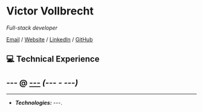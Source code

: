 # Victor Vollbrecht

_Full-stack developer_ <br>

[Email](mailto:victorvollbrecht@outlook.com) / [Website](https://www.victorvollbrecht.com/) / [LinkedIn](https://www.linkedin.com/in/victorvollbrecht/) / [GitHub](https://github.com/victorvsa/) 

## 💻 Technical Experience

**---** @ [---](---) _(--- - ---)_ <br>
---
  - ---
  - **_Technologies:_** ---.
<br><br>



